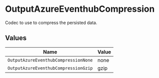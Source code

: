 # OutputAzureEventhubCompression

Codec to use to compress the persisted data.


## Values

| Name                                 | Value                                |
| ------------------------------------ | ------------------------------------ |
| `OutputAzureEventhubCompressionNone` | none                                 |
| `OutputAzureEventhubCompressionGzip` | gzip                                 |